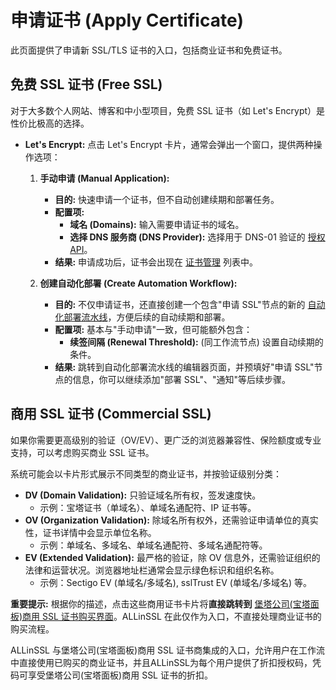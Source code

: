 # 申请证书 (Apply Certificate)

此页面提供了申请新 SSL/TLS 证书的入口，包括商业证书和免费证书。

## 免费 SSL 证书 (Free SSL)

对于大多数个人网站、博客和中小型项目，免费 SSL 证书（如 Let's Encrypt）是性价比极高的选择。

*   **Let's Encrypt:** 点击 Let's Encrypt 卡片，通常会弹出一个窗口，提供两种操作选项：

    1.  **手动申请 (Manual Application):**
        *   **目的:** 快速申请一个证书，但不自动创建续期和部署任务。
        *   **配置项:**
            *   **域名 (Domains):** 输入需要申请证书的域名。
            *   **选择 DNS 服务商 (DNS Provider):** 选择用于 DNS-01 验证的 [授权 API](/features/api-key-management.md)。
        *   **结果:** 申请成功后，证书会出现在 [证书管理](/features/certificate-management.md) 列表中。

    2.  **创建自动化部署 (Create Automation Workflow):**
        *   **目的:** 不仅申请证书，还直接创建一个包含"申请 SSL"节点的新的 [自动化部署流水线](/features/automation-workflows.md)，方便后续的自动续期和部署。
        *   **配置项:** 基本与"手动申请"一致，但可能额外包含：
            *   **续签间隔 (Renewal Threshold):** (同工作流节点) 设置自动续期的条件。
        *   **结果:** 跳转到自动化部署流水线的编辑器页面，并预填好"申请 SSL"节点的信息，你可以继续添加"部署 SSL"、"通知"等后续步骤。

## 商用 SSL 证书 (Commercial SSL)

如果你需要更高级别的验证（OV/EV）、更广泛的浏览器兼容性、保险额度或专业支持，可以考虑购买商业 SSL 证书。

系统可能会以卡片形式展示不同类型的商业证书，并按验证级别分类：

*   **DV (Domain Validation):** 只验证域名所有权，签发速度快。
    *   示例：宝塔证书（单域名）、单域名通配符、IP 证书等。
*   **OV (Organization Validation):** 除域名所有权外，还需验证申请单位的真实性，证书详情中会显示单位名称。
    *   示例：单域名、多域名、单域名通配符、多域名通配符等。
*   **EV (Extended Validation):** 最严格的验证，除 OV 信息外，还需验证组织的法律和运营状况。浏览器地址栏通常会显示绿色标识和组织名称。
    *   示例：Sectigo EV (单域名/多域名), sslTrust EV (单域名/多域名) 等。

**重要提示:** 根据你的描述，点击这些商用证书卡片将**直接跳转到** [堡塔公司(宝塔面板)商用 SSL 证书购买界面](https://www.bt.cn/new/ssl.html)。ALLinSSL 在此仅作为入口，不直接处理商业证书的购买流程。

ALLinSSL 与堡塔公司(宝塔面板)商用 SSL 证书商集成的入口，允许用户在工作流中直接使用已购买的商业证书，并且ALLinSSL为每个用户提供了折扣授权码，凭码可享受堡塔公司(宝塔面板)商用 SSL 证书的折扣。

